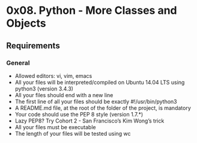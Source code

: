 # 0x08. Python - More Classes and Objects
## Requirements
### General
* Allowed editors: vi, vim, emacs
* All your files will be interpreted/compiled on Ubuntu 14.04 LTS using python3 (version 3.4.3)
* All your files should end with a new line
* The first line of all your files should be exactly #!/usr/bin/python3
* A README.md file, at the root of the folder of the project, is mandatory
* Your code should use the PEP 8 style (version 1.7.*)
* Lazy PEP8? Try Cohort 2 - San Francisco’s Kim Wong’s trick
* All your files must be executable
* The length of your files will be tested using wc
